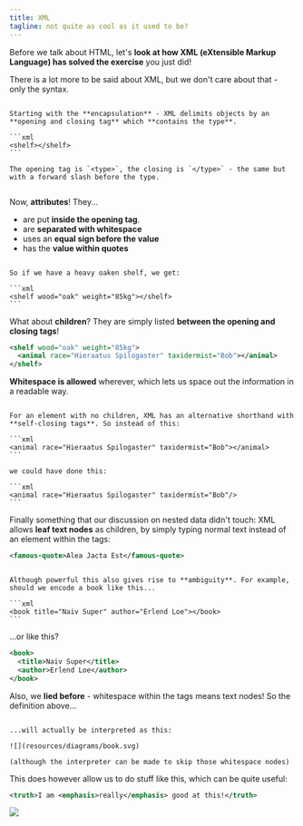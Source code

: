 ```yaml
---
title: XML
tagline: not quite as cool as it used to be?
---
```


Before we talk about HTML, let's **look at how XML (eXtensible Markup Language) has solved the exercise** you just did!

There is a lot more to be said about XML, but we don't care about that - only the syntax.

~~~

Starting with the **encapsulation** - XML delimits objects by an **opening and closing tag** which **contains the type**.

```xml
<shelf></shelf>
```

The opening tag is `<type>`, the closing is `</type>` - the same but with a forward slash before the type.


~~~


Now, **attributes**! They...

* are put **inside the opening tag**.
* are **separated with whitespace**
* uses an **equal sign before the value**
* has the **value within quotes**

~~~

So if we have a heavy oaken shelf, we get: 

```xml
<shelf wood="oak" weight="85kg"></shelf>
```

~~~

What about **children**? They are simply listed **between the opening and closing tags**!

```xml
<shelf wood="oak" weight="85kg">
  <animal race="Hieraatus Spilogaster" taxidermist="Bob"></animal>
</shelf>
```

**Whitespace is allowed** wherever, which lets us space out the information in a readable way.

~~~

For an element with no children, XML has an alternative shorthand with **self-closing tags**. So instead of this:

```xml
<animal race="Hieraatus Spilogaster" taxidermist="Bob"></animal>
```

we could have done this:

```xml
<animal race="Hieraatus Spilogaster" taxidermist="Bob"/>
```

~~~

Finally something that our discussion on nested data didn't touch: XML allows **leaf text nodes** as children, by simply typing normal text instead of an element within the tags:

```xml
<famous-quote>Alea Jacta Est</famous-quote>
```

~~~

Although powerful this also gives rise to **ambiguity**. For example, should we encode a book like this...

```xml
<book title="Naiv Super" author="Erlend Loe"></book>
```

~~~

...or like this?

```xml
<book>
  <title>Naiv Super</title>
  <author>Erlend Loe</author>
</book>
```

Also, we **lied before** - whitespace within the tags means text nodes! So the definition above...

~~~

...will actually be interpreted as this:

![](resources/diagrams/book.svg)

(although the interpreter can be made to skip those whitespace nodes)

~~~

This does however allow us to do stuff like this, which can be quite useful:

```xml
<truth>I am <emphasis>really</emphasis> good at this!</truth>
```

![](resources/diagrams/truth.svg)
